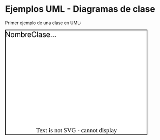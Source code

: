 # Ejemplos UML - Diagramas de clase
Primer ejemplo de una clase en UML:

![](diagramas/digrama1.svg)